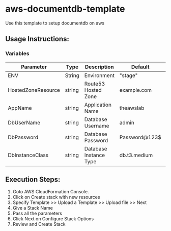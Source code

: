 # aws-documentdb-template
Use this template to setup documentdb on aws

## Usage Instructions:

### Variables

| Parameter            |  Type   | Description            | Default                      | Required |
| -------------------- | ------- | ---------------------- | ---------------------------- | -------- |
| ENV                  | String  | Environment            | "stage"                      | Y        |
| HostedZoneResource   | string  | Route53 Hosted Zone    | example.com                  | Y        |
| AppName              | string  | Application Name       | theawslab                    | Y        |
| DbUserName           | string  | Database Username      | admin                        | Y        |
| DbPassword           | string  | Database Password      | Password@123$                | Y        |
| DbInstanceClass      | string  | Database Instance Type | db.t3.medium                 | Y        |

## Execution Steps:

1. Goto AWS CloudFormation Console.
2. Click on Create stack with new resources
3. Specify Template >> Upload a Template >> Upload file >> Next
4. Give a Stack Name
5. Pass all the parameters
6. Click Next on Configure Stack Options
7. Review and Create Stack
